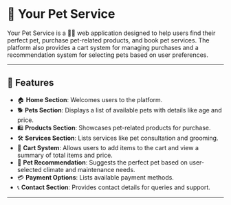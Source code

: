 # 🐾 Your Pet Service

Your Pet Service is a 🐶🐱 web application designed to help users find their perfect pet, purchase pet-related products, and book pet services. The platform also provides a cart system for managing purchases and a recommendation system for selecting pets based on user preferences.

---

## 🌟 Features

- 🏠 **Home Section**: Welcomes users to the platform.
- 🐕 **Pets Section**: Displays a list of available pets with details like age and price.
- 🛍️ **Products Section**: Showcases pet-related products for purchase.
- 🛠️ **Services Section**: Lists services like pet consultation and grooming.
- 🛒 **Cart System**: Allows users to add items to the cart and view a summary of total items and price.
- 🐾 **Pet Recommendation**: Suggests the perfect pet based on user-selected climate and maintenance needs.
- 💳 **Payment Options**: Lists available payment methods.
- 📞 **Contact Section**: Provides contact details for queries and support.



---


